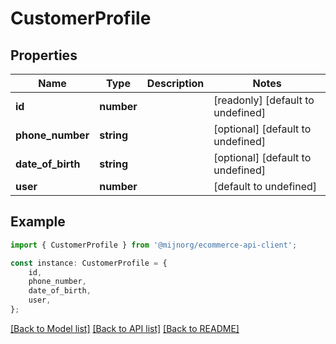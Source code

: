 # CustomerProfile


## Properties

Name | Type | Description | Notes
------------ | ------------- | ------------- | -------------
**id** | **number** |  | [readonly] [default to undefined]
**phone_number** | **string** |  | [optional] [default to undefined]
**date_of_birth** | **string** |  | [optional] [default to undefined]
**user** | **number** |  | [default to undefined]

## Example

```typescript
import { CustomerProfile } from '@mijnorg/ecommerce-api-client';

const instance: CustomerProfile = {
    id,
    phone_number,
    date_of_birth,
    user,
};
```

[[Back to Model list]](../README.md#documentation-for-models) [[Back to API list]](../README.md#documentation-for-api-endpoints) [[Back to README]](../README.md)
